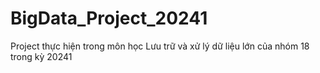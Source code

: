# BigData_Project_20241
Project thực hiện trong môn học Lưu trữ và xử lý dữ liệu lớn của nhóm 18 trong kỳ 20241
